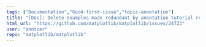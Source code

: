 ```yaml
---
tags: ["Documentation","Good-first-issue","topic-annotation"]
title: "[Doc]: Delete examples made redundant by annotation tutorial rewrite (annotate_simple01, ...)"
html_url: "https://github.com/matplotlib/matplotlib/issues/24723"
user: "anntzer"
repo: "matplotlib/matplotlib"
---
```


